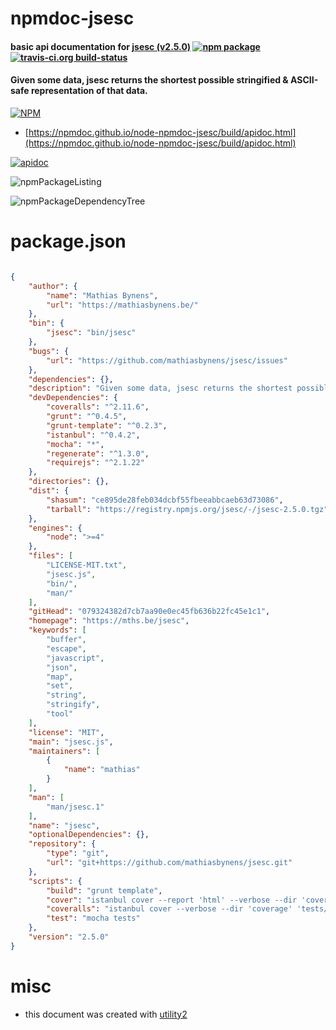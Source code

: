 # npmdoc-jsesc

#### basic api documentation for  [jsesc (v2.5.0)](https://mths.be/jsesc)  [![npm package](https://img.shields.io/npm/v/npmdoc-jsesc.svg?style=flat-square)](https://www.npmjs.org/package/npmdoc-jsesc) [![travis-ci.org build-status](https://api.travis-ci.org/npmdoc/node-npmdoc-jsesc.svg)](https://travis-ci.org/npmdoc/node-npmdoc-jsesc)

#### Given some data, jsesc returns the shortest possible stringified & ASCII-safe representation of that data.

[![NPM](https://nodei.co/npm/jsesc.png?downloads=true&downloadRank=true&stars=true)](https://www.npmjs.com/package/jsesc)

- [https://npmdoc.github.io/node-npmdoc-jsesc/build/apidoc.html](https://npmdoc.github.io/node-npmdoc-jsesc/build/apidoc.html)

[![apidoc](https://npmdoc.github.io/node-npmdoc-jsesc/build/screenCapture.buildCi.browser.%252Ftmp%252Fbuild%252Fapidoc.html.png)](https://npmdoc.github.io/node-npmdoc-jsesc/build/apidoc.html)

![npmPackageListing](https://npmdoc.github.io/node-npmdoc-jsesc/build/screenCapture.npmPackageListing.svg)

![npmPackageDependencyTree](https://npmdoc.github.io/node-npmdoc-jsesc/build/screenCapture.npmPackageDependencyTree.svg)



# package.json

```json

{
    "author": {
        "name": "Mathias Bynens",
        "url": "https://mathiasbynens.be/"
    },
    "bin": {
        "jsesc": "bin/jsesc"
    },
    "bugs": {
        "url": "https://github.com/mathiasbynens/jsesc/issues"
    },
    "dependencies": {},
    "description": "Given some data, jsesc returns the shortest possible stringified & ASCII-safe representation of that data.",
    "devDependencies": {
        "coveralls": "^2.11.6",
        "grunt": "^0.4.5",
        "grunt-template": "^0.2.3",
        "istanbul": "^0.4.2",
        "mocha": "*",
        "regenerate": "^1.3.0",
        "requirejs": "^2.1.22"
    },
    "directories": {},
    "dist": {
        "shasum": "ce895de28feb034dcbf55fbeeabbcaeb63d73086",
        "tarball": "https://registry.npmjs.org/jsesc/-/jsesc-2.5.0.tgz"
    },
    "engines": {
        "node": ">=4"
    },
    "files": [
        "LICENSE-MIT.txt",
        "jsesc.js",
        "bin/",
        "man/"
    ],
    "gitHead": "079324382d7cb7aa90e0ec45fb636b22fc45e1c1",
    "homepage": "https://mths.be/jsesc",
    "keywords": [
        "buffer",
        "escape",
        "javascript",
        "json",
        "map",
        "set",
        "string",
        "stringify",
        "tool"
    ],
    "license": "MIT",
    "main": "jsesc.js",
    "maintainers": [
        {
            "name": "mathias"
        }
    ],
    "man": [
        "man/jsesc.1"
    ],
    "name": "jsesc",
    "optionalDependencies": {},
    "repository": {
        "type": "git",
        "url": "git+https://github.com/mathiasbynens/jsesc.git"
    },
    "scripts": {
        "build": "grunt template",
        "cover": "istanbul cover --report 'html' --verbose --dir 'coverage' 'tests/tests.js'",
        "coveralls": "istanbul cover --verbose --dir 'coverage' 'tests/tests.js' && coveralls < coverage/lcov.info'",
        "test": "mocha tests"
    },
    "version": "2.5.0"
}
```



# misc
- this document was created with [utility2](https://github.com/kaizhu256/node-utility2)
